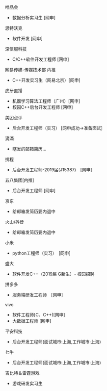 
唯品会
- 数据分析实习生 [网申]

思特沃克
- 软件开发 [网申]

深信服科技
- C/C++软件开发工程师 [网申]

网易传媒-传媒技术部	内推
- C++开发实习生（网易北京）[网申]

虎牙直播
- 机器学习算法工程师（广州）[网申]
- 校园C++后台开发工程师 [网申]

美团点评
- 后台开发工程师（实习） [网申成功->准备面试]

滴滴
- 瞎发的邮箱简历...

携程
- 后台开发工程师-2019届(J15387)　[网申]

五八集团[内推]
- 后台开发工程师 [网申]

京东
- 给邮箱发简历要内退中

火山/抖音
- 给邮箱发简历要内退中

小米
- python工程师（实习）　[网申]

盛大
- 软件开发C++（2019届 G新生）- 校园招聘

拼多多
- 服务端研发工程师　[网申]

vivo
- 软件工程师)C、C++)[网申]
- 大数据工程师	[网申]

平安科技
- 后台开发工程师(面试城市:上海,工作城市:上海)

七牛
- 后台开发工程师(面试城市:上海,工作城市:上海)

吉比特＆雷霆游戏
- 游戏研发实习生
